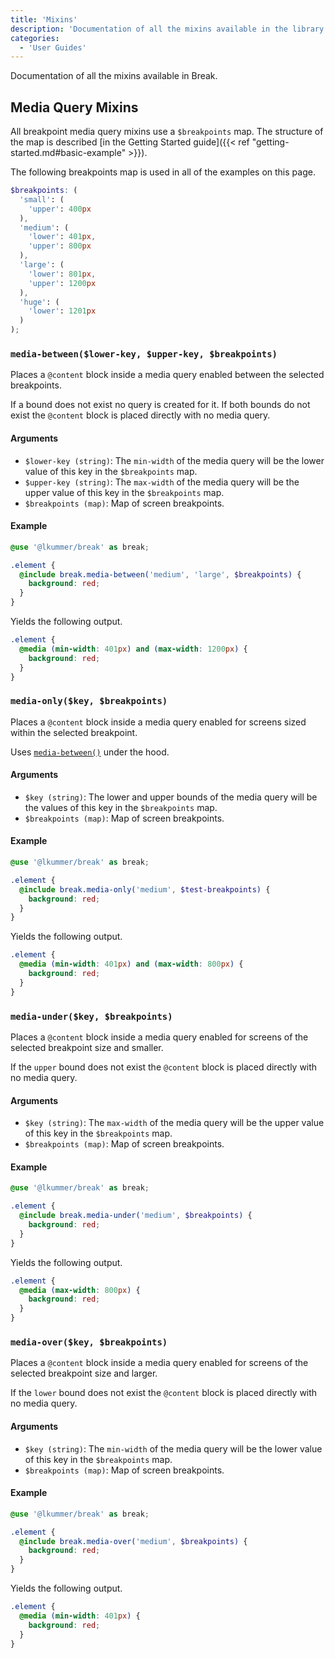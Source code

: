 ```yaml
---
title: 'Mixins'
description: 'Documentation of all the mixins available in the library'
categories:
  - 'User Guides'
---
```


Documentation of all the mixins available in Break.

## Media Query Mixins

All breakpoint media query mixins use a `$breakpoints` map.
The structure of the map is described
[in the Getting Started guide]({{< ref "getting-started.md#basic-example" >}}).

The following breakpoints map is used in all of the examples on this page.

```scss
$breakpoints: (
  'small': (
    'upper': 400px
  ),
  'medium': (
    'lower': 401px,
    'upper': 800px
  ),
  'large': (
    'lower': 801px,
    'upper': 1200px
  ),
  'huge': (
    'lower': 1201px
  )
);
```

### `media-between($lower-key, $upper-key, $breakpoints)`

Places a `@content` block inside a media query enabled between the selected
breakpoints.

If a bound does not exist no query is created for it. If both bounds do not
exist the `@content` block is placed directly with no media query.

#### Arguments

- `$lower-key (string)`: The `min-width` of the media query will be the lower
  value of this key in the `$breakpoints` map.
- `$upper-key (string)`: The `max-width` of the media query will be the upper
  value of this key in the `$breakpoints` map.
- `$breakpoints (map)`: Map of screen breakpoints.

#### Example

```scss
@use '@lkummer/break' as break;

.element {
  @include break.media-between('medium', 'large', $breakpoints) {
    background: red;
  }
}
```

Yields the following output.

```scss
.element {
  @media (min-width: 401px) and (max-width: 1200px) {
    background: red;
  }
}
```

### `media-only($key, $breakpoints)`

Places a `@content` block inside a media query enabled for screens sized within
the selected breakpoint.

Uses [`media-between()`](#media-betweenlower-key-upper-key-breakpoints)
under the hood.

#### Arguments

- `$key (string)`: The lower and upper bounds of the media query will be the
  values of this key in the `$breakpoints` map.
- `$breakpoints (map)`: Map of screen breakpoints.

#### Example

```scss
@use '@lkummer/break' as break;

.element {
  @include break.media-only('medium', $test-breakpoints) {
    background: red;
  }
}
```

Yields the following output.

```scss
.element {
  @media (min-width: 401px) and (max-width: 800px) {
    background: red;
  }
}
```

### `media-under($key, $breakpoints)`

Places a `@content` block inside a media query enabled for screens of the
selected breakpoint size and smaller.

If the `upper` bound does not exist the `@content` block is placed directly with
no media query.

#### Arguments

- `$key (string)`: The `max-width` of the media query will be the upper value of
  this key in the `$breakpoints` map.
- `$breakpoints (map)`: Map of screen breakpoints.

#### Example

```scss
@use '@lkummer/break' as break;

.element {
  @include break.media-under('medium', $breakpoints) {
    background: red;
  }
}
```

Yields the following output.

```scss
.element {
  @media (max-width: 800px) {
    background: red;
  }
}
```

### `media-over($key, $breakpoints)`

Places a `@content` block inside a media query enabled for screens of the
selected breakpoint size and larger.

If the `lower` bound does not exist the `@content` block is placed directly with
no media query.

#### Arguments

- `$key (string)`: The `min-width` of the media query will be the lower value of
  this key in the `$breakpoints` map.
- `$breakpoints (map)`: Map of screen breakpoints.

#### Example

```scss
@use '@lkummer/break' as break;

.element {
  @include break.media-over('medium', $breakpoints) {
    background: red;
  }
}
```

Yields the following output.

```scss
.element {
  @media (min-width: 401px) {
    background: red;
  }
}
```
